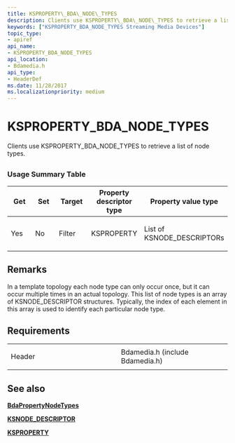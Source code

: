 ```yaml
---
title: KSPROPERTY\_BDA\_NODE\_TYPES
description: Clients use KSPROPERTY\_BDA\_NODE\_TYPES to retrieve a list of node types.
keywords: ["KSPROPERTY_BDA_NODE_TYPES Streaming Media Devices"]
topic_type:
- apiref
api_name:
- KSPROPERTY_BDA_NODE_TYPES
api_location:
- Bdamedia.h
api_type:
- HeaderDef
ms.date: 11/28/2017
ms.localizationpriority: medium
---
```


# KSPROPERTY\_BDA\_NODE\_TYPES


Clients use KSPROPERTY\_BDA\_NODE\_TYPES to retrieve a list of node types.

## <span id="ddk_ksproperty_bda_node_types_ks"></span><span id="DDK_KSPROPERTY_BDA_NODE_TYPES_KS"></span>


### Usage Summary Table

<table>
<colgroup>
<col width="20%" />
<col width="20%" />
<col width="20%" />
<col width="20%" />
<col width="20%" />
</colgroup>
<thead>
<tr class="header">
<th>Get</th>
<th>Set</th>
<th>Target</th>
<th>Property descriptor type</th>
<th>Property value type</th>
</tr>
</thead>
<tbody>
<tr class="odd">
<td><p>Yes</p></td>
<td><p>No</p></td>
<td><p>Filter</p></td>
<td><p>KSPROPERTY</p></td>
<td><p>List of KSNODE_DESCRIPTORs</p></td>
</tr>
</tbody>
</table>

 

Remarks
-------

In a template topology each node type can only occur once, but it can occur multiple times in an actual topology. This list of node types is an array of KSNODE\_DESCRIPTOR structures. Typically, the index of each element in this array is used to identify each particular node type.

Requirements
------------

<table>
<colgroup>
<col width="50%" />
<col width="50%" />
</colgroup>
<tbody>
<tr class="odd">
<td><p>Header</p></td>
<td>Bdamedia.h (include Bdamedia.h)</td>
</tr>
</tbody>
</table>

## See also


[**BdaPropertyNodeTypes**](/windows-hardware/drivers/ddi/bdasup/nf-bdasup-bdapropertynodetypes)

[**KSNODE\_DESCRIPTOR**](/windows-hardware/drivers/ddi/ks/ns-ks-_ksnode_descriptor)

[**KSPROPERTY**](/windows-hardware/drivers/ddi/ks/ns-ks-ksidentifier)

 

